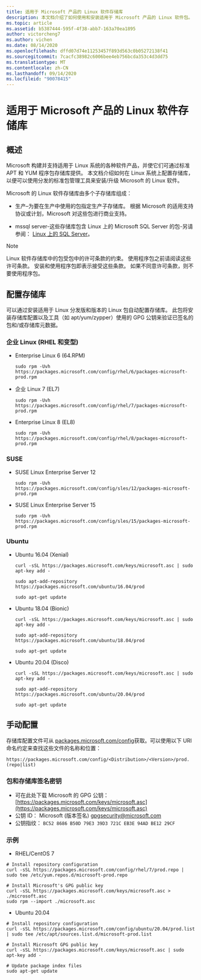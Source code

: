 ```yaml
---
title: 适用于 Microsoft 产品的 Linux 软件存储库
description: 本文档介绍了如何使用和安装适用于 Microsoft 产品的 Linux 软件包。
ms.topic: article
ms.assetid: b5387444-595f-4f38-abb7-163a70ea1895
author: victorcheng7
ms.author: vichen
ms.date: 08/14/2020
ms.openlocfilehash: dffd07d74e11253457f893d563c0b05272138f41
ms.sourcegitcommit: 7cacfc38982c6006bee4eb756bcda353c4d3dd75
ms.translationtype: MT
ms.contentlocale: zh-CN
ms.lasthandoff: 09/14/2020
ms.locfileid: "90078415"
---
```

# <a name="linux-software-repository-for-microsoft-products"></a>适用于 Microsoft 产品的 Linux 软件存储库

## <a name="overview"></a>概述

Microsoft 构建并支持适用于 Linux 系统的各种软件产品，并使它们可通过标准 APT 和 YUM 程序包存储库提供。 本文档介绍如何在 Linux 系统上配置存储库，以便可以使用分发的标准包管理工具来安装/升级 Microsoft 的 Linux 软件。

Microsoft 的 Linux 软件存储库由多个子存储库组成：

 - 生产–为要在生产中使用的包指定生产子存储库。 根据 Microsoft 的适用支持协议或计划，Microsoft 对这些包进行商业支持。

 - mssql server-这些存储库包含 Linux 上的 Microsoft SQL Server 的包-另请参阅： [Linux 上的 SQL Server](https://www.microsoft.com/sql-server/sql-server-vnext-including-Linux)。

> [!NOTE]
> Linux 软件存储库中的包受包中的许可条款的约束。 使用程序包之前请阅读这些许可条款。 安装和使用程序包即表示接受这些条款。 如果不同意许可条款，则不要使用程序包。

## <a name="configuring-the-repositories"></a>配置存储库

可以通过安装适用于 Linux 分发版和版本的 Linux 包自动配置存储库。 此包将安装存储库配置以及工具（如 apt/yum/zypper）使用的 GPG 公钥来验证已签名的包和/或存储库元数据。

### <a name="enterprise-linux-rhel-and-variants"></a>企业 Linux (RHEL 和变型) 

 - Enterprise Linux 6 (64.RPM) <p>`sudo rpm -Uvh https://packages.microsoft.com/config/rhel/6/packages-microsoft-prod.rpm`

 - 企业 Linux 7 (EL7) <p>`sudo rpm -Uvh https://packages.microsoft.com/config/rhel/7/packages-microsoft-prod.rpm`

 - Enterprise Linux 8 (EL8) <p>`sudo rpm -Uvh https://packages.microsoft.com/config/rhel/8/packages-microsoft-prod.rpm`

### <a name="suse"></a>SUSE

 - SUSE Linux Enterprise Server 12<p>`sudo rpm -Uvh https://packages.microsoft.com/config/sles/12/packages-microsoft-prod.rpm`

 - SUSE Linux Enterprise Server 15<p>`sudo rpm -Uvh https://packages.microsoft.com/config/sles/15/packages-microsoft-prod.rpm`

### <a name="ubuntu"></a>Ubuntu

 - Ubuntu 16.04 (Xenial) <p>`curl -sSL https://packages.microsoft.com/keys/microsoft.asc | sudo apt-key add -`<p>`sudo apt-add-repository https://packages.microsoft.com/ubuntu/16.04/prod`<p>`sudo apt-get update`

 - Ubuntu 18.04 (Bionic) <p>`curl -sSL https://packages.microsoft.com/keys/microsoft.asc | sudo apt-key add -`<p>`sudo apt-add-repository https://packages.microsoft.com/ubuntu/18.04/prod`<p>`sudo apt-get update`

 - Ubuntu 20.04 (Disco) <p>`curl -sSL https://packages.microsoft.com/keys/microsoft.asc | sudo apt-key add -`<p>`sudo apt-add-repository https://packages.microsoft.com/ubuntu/20.04/prod`<p>`sudo apt-get update`

## <a name="manual-configuration"></a>手动配置

存储库配置文件可从 [packages.microsoft.com/config](https://packages.microsoft.com/config/)获取。可以使用以下 URI 命名约定来查找这些文件的名称和位置：

`https://packages.microsoft.com/config/<Distribution>/<Version>/prod.(repo|list)`

### <a name="package-and-repository-signing-key"></a>包和存储库签名密钥

- 可在此处下载 Microsoft 的 GPG 公钥： [https://packages.microsoft.com/keys/microsoft.asc](https://packages.microsoft.com/keys/microsoft.asc)
- 公钥 ID： Microsoft (版本签名) <gpgsecurity@microsoft.com>
- 公钥指纹： `BC52 8686 B50D 79E3 39D3 721C EB3E 94AD BE12 29CF`

### <a name="examples"></a>示例

 - RHEL/CentOS 7

```
# Install repository configuration
curl -sSL https://packages.microsoft.com/config/rhel/7/prod.repo | sudo tee /etc/yum.repos.d/microsoft-prod.repo

# Install Microsoft's GPG public key
curl -sSL https://packages.microsoft.com/keys/microsoft.asc > ./microsoft.asc
sudo rpm --import ./microsoft.asc
```

 - Ubuntu 20.04

```
# Install repository configuration
curl -sSL https://packages.microsoft.com/config/ubuntu/20.04/prod.list | sudo tee /etc/apt/sources.list.d/microsoft-prod.list

# Install Microsoft GPG public key
curl -sSL https://packages.microsoft.com/keys/microsoft.asc | sudo apt-key add -

# Update package index files
sudo apt-get update
```
